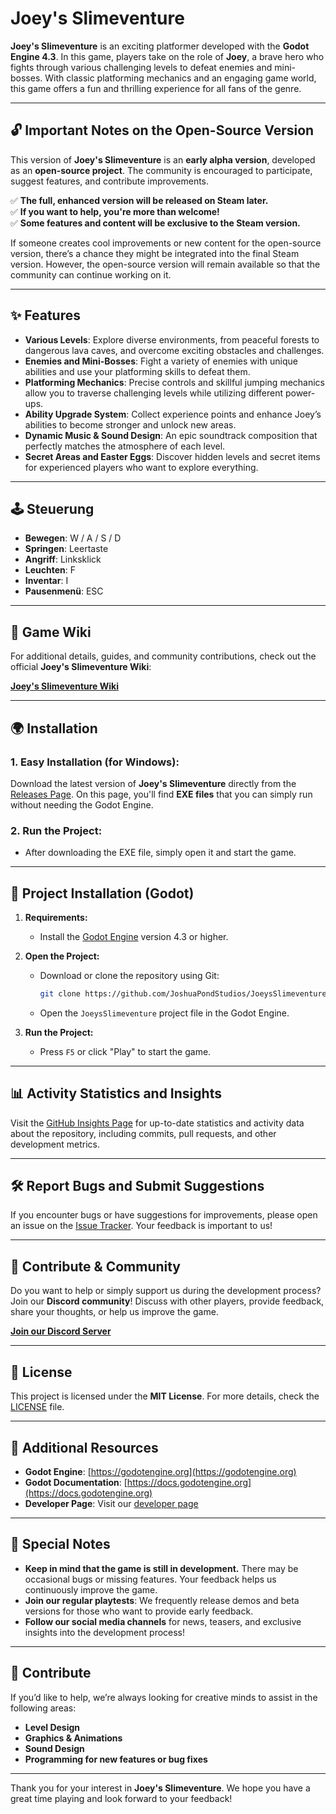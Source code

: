 # Joey's Slimeventure

**Joey's Slimeventure** is an exciting platformer developed with the **Godot Engine 4.3**. In this game, players take on the role of **Joey**, a brave hero who fights through various challenging levels to defeat enemies and mini-bosses. With classic platforming mechanics and an engaging game world, this game offers a fun and thrilling experience for all fans of the genre.

---

## 🔓 **Important Notes on the Open-Source Version**

This version of **Joey's Slimeventure** is an **early alpha version**, developed as an **open-source project**. The community is encouraged to participate, suggest features, and contribute improvements.

✅ **The full, enhanced version will be released on Steam later.**  
✅ **If you want to help, you're more than welcome!**  
✅ **Some features and content will be exclusive to the Steam version.**  

If someone creates cool improvements or new content for the open-source version, there’s a chance they might be integrated into the final Steam version. However, the open-source version will remain available so that the community can continue working on it.

---

## ✨ **Features**

- **Various Levels**: Explore diverse environments, from peaceful forests to dangerous lava caves, and overcome exciting obstacles and challenges.  
- **Enemies and Mini-Bosses**: Fight a variety of enemies with unique abilities and use your platforming skills to defeat them.  
- **Platforming Mechanics**: Precise controls and skillful jumping mechanics allow you to traverse challenging levels while utilizing different power-ups.  
- **Ability Upgrade System**: Collect experience points and enhance Joey’s abilities to become stronger and unlock new areas.  
- **Dynamic Music & Sound Design**: An epic soundtrack composition that perfectly matches the atmosphere of each level.  
- **Secret Areas and Easter Eggs**: Discover hidden levels and secret items for experienced players who want to explore everything.  

---

## 🕹️ **Steuerung**

- **Bewegen**: W / A / S / D  
- **Springen**: Leertaste  
- **Angriff**: Linksklick  
- **Leuchten**: F  
- **Inventar**: I  
- **Pausenmenü**: ESC  

---

## 📖 **Game Wiki**

For additional details, guides, and community contributions, check out the official **Joey's Slimeventure Wiki**:

[**Joey's Slimeventure Wiki**](https://github.com/JoshuaPondStudios/JoeysSlimeventure/wiki)

---

## 🌍 **Installation**

### 1. **Easy Installation** (for Windows):

Download the latest version of **Joey's Slimeventure** directly from the [Releases Page](https://github.com/JoshuaPondStudios/JoeysSlimeventure/releases/latest). On this page, you'll find **EXE files** that you can simply run without needing the Godot Engine.

### 2. **Run the Project:**

- After downloading the EXE file, simply open it and start the game.

---

## 📁 **Project Installation (Godot)**

1. **Requirements:**  
   - Install the [Godot Engine](https://godotengine.org/download) version 4.3 or higher.

2. **Open the Project:**  
   - Download or clone the repository using Git:

     ```bash
     git clone https://github.com/JoshuaPondStudios/JoeysSlimeventure.git
     ```

   - Open the `JoeysSlimeventure` project file in the Godot Engine.

3. **Run the Project:**  
   - Press `F5` or click "Play" to start the game.

---

## 📊 **Activity Statistics and Insights**

Visit the [GitHub Insights Page](https://github.com/JoshuaPondStudios/JoeysSlimeventure/graphs) for up-to-date statistics and activity data about the repository, including commits, pull requests, and other development metrics.

---

## 🛠️ **Report Bugs and Submit Suggestions**

If you encounter bugs or have suggestions for improvements, please open an issue on the [Issue Tracker](https://github.com/JoshuaPondStudios/JoeysSlimeventure/issues). Your feedback is important to us!

---

## 💬 **Contribute & Community**

Do you want to help or simply support us during the development process? Join our **Discord community**! Discuss with other players, provide feedback, share your thoughts, or help us improve the game.

[**Join our Discord Server**](https://discord.gg/yCkdZRcmn4)

---

## 📝 **License**

This project is licensed under the **MIT License**. For more details, check the [LICENSE](LICENSE) file.

---

## 🫠 **Additional Resources**

- **Godot Engine**: [https://godotengine.org](https://godotengine.org)  
- **Godot Documentation**: [https://docs.godotengine.org](https://docs.godotengine.org)  
- **Developer Page**: Visit our [developer page](https://pondsec.com)  

---

## 📌 **Special Notes**

- **Keep in mind that the game is still in development.** There may be occasional bugs or missing features. Your feedback helps us continuously improve the game.  
- **Join our regular playtests**: We frequently release demos and beta versions for those who want to provide early feedback.  
- **Follow our social media channels** for news, teasers, and exclusive insights into the development process!  

---

## 🤝 **Contribute**

If you’d like to help, we’re always looking for creative minds to assist in the following areas:

- **Level Design**  
- **Graphics & Animations**  
- **Sound Design**  
- **Programming for new features or bug fixes**  

---

Thank you for your interest in **Joey's Slimeventure**. We hope you have a great time playing and look forward to your feedback!
